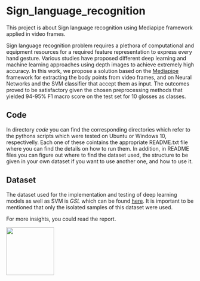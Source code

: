 # Sign_language_recognition
This project is about Sign language recognition using Mediapipe framework applied in video frames.

Sign language recognition problem requires a plethora of computational and equipment resources for a required feature representation to express every hand gesture. Various studies have proposed different deep learning and machine learning approaches using depth images to achieve extremely high accuracy. In this work, we propose a solution based on the [Mediapipe](https://google.github.io/mediapipe/) framework for extracting the body points from video frames, and on Neural Networks and the SVM classifier that accept them as input. The outcomes proved to be satisfactory given the chosen preprocessing methods that yielded 94-95% F1 macro score on the test set for 10 glosses as classes. 

## Code

In directory _code_ you can find the corresponding directories which refer to the pythons scripts which were tested on Ubuntu or Windows 10, respectivelly. Each one of these cointains the appropriate README.txt file where you can find the details on how to run them. In addition, in README files you can figure out where to find the dataset used, the structure to be given in your own dataset if you want to use another one, and how to use it.

## Dataset

The dataset used for the implementation and testing of deep learning models as well as SVM is _GSL_ which can be found [here](https://vcl.iti.gr/dataset/gsl/).
It is important to be mentioned that only the isolated samples of this dataset were used.

For more insights, you could read the report.

<img src="https://drive.google.com/file/d/1lgW-4I6Ko5PrujQoFVxV65UJ81AQbwPc/view?usp=sharing" width="128" height="128"/>



